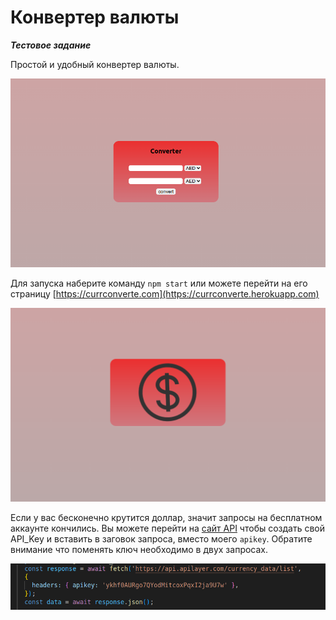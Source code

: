 # Конвертер валюты

***Тестовое задание***

Простой и удобный конвертер валюты.

<img src='public/3.png' width='800'/>

Для запуска наберите команду `npm start` или можете перейти на его страницу [https://currconverte.com](https://currconverte.herokuapp.com)

<img src='public/1.png' width='800'/>

Если у вас бесконечно крутится доллар, значит запросы на бесплатном аккаунте кончились. Вы можете перейти на [сайт API](https://currencylayer.com/) чтобы создать свой API_Key и вставить в заговок запроса, вместо моего `apikey`. Обратите внимание что поменять ключ необходимо в двух запросах.

<img src='public/2.png' width='800'/>
